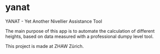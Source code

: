 ﻿# yanat
YANAT - Yet Another Nivellier Assistance Tool

The main purpose of this app is to automate the calculation of different heights, based on data measured with a professional dumpy level tool.

This project is made at ZHAW Zürich.

